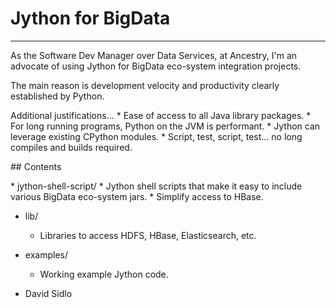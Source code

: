 # Jython for BigData
<hr>
As the Software Dev Manager over Data Services, at Ancestry, I'm an advocate of using Jython for BigData eco-system integration projects.
<p>
The main reason is development velocity and productivity clearly established by Python.<br>
<p>
Additional justifications...
* Ease of access to all Java library packages.
* For long running programs, Python on the JVM is performant.
* Jython can leverage existing CPython modules.
* Script, test, script, test... no long compiles and builds required.
<p>
## Contents
<p>
* jython-shell-script/
    * Jython shell scripts that make it easy to include various BigData eco-system jars.
    * Simplify access to HBase.

* lib/
    * Libraries to access HDFS, HBase, Elasticsearch, etc.

* examples/
    * Working example Jython code.

- David Sidlo


